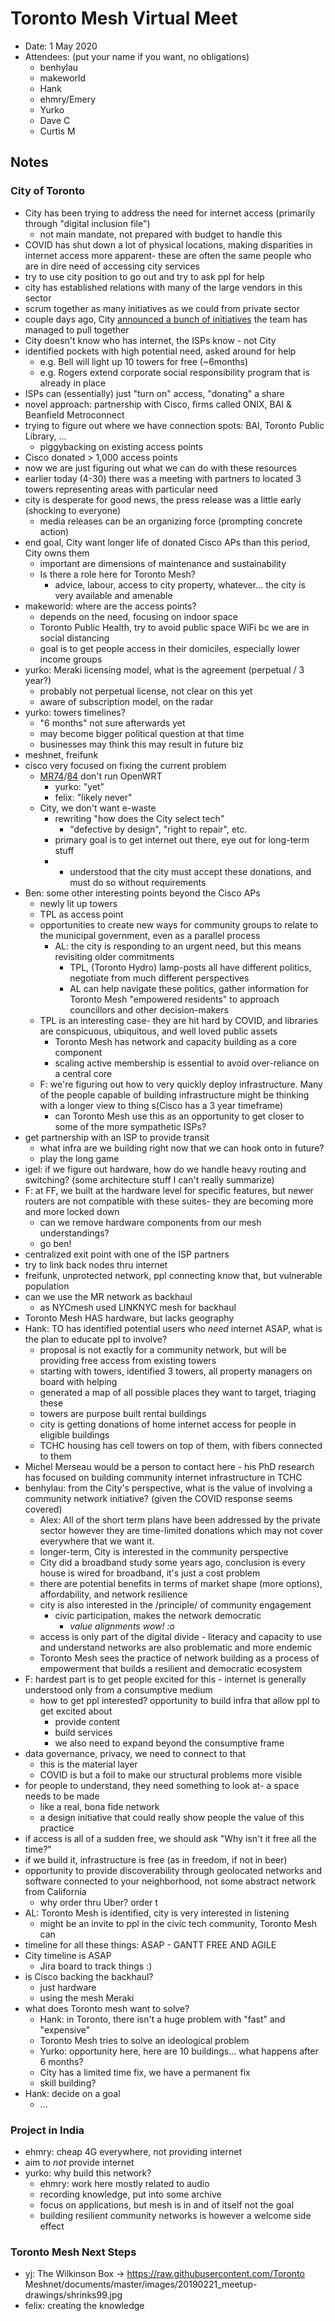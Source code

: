 # Toronto Mesh Virtual Meet

- Date: 1 May 2020
- Attendees: (put your name if you want, no obligations)
    - benhylau
    - makeworld
    - Hank
    - ehmry/Emery
    - Yurko
    - Dave C
    - Curtis M

## Notes

### City of Toronto

- City has been trying to address the need for internet access (primarily through "digital inclusion file")
    - not main mandate, not prepared with budget to handle this
- COVID has shut down a lot of physical locations, making disparities in internet access more apparent- these are often the same people who are in dire need of accessing city services
- try to use city position to go out and try to ask ppl for help
- city has established relations with many of the large vendors in this sector
- scrum together as many initiatives as we could from private sector
- couple days ago, City [announced a bunch of initiatives](https://www.toronto.ca/home/media-room/news-releases-media-advisories/?nrkey=2602C9B7580A0CD285258558006CE262) the team has managed to pull together
- City doesn't know who has internet, the ISPs know - not City
- identified pockets with high potential need, asked around for help
    - e.g. Bell will light up 10 towers for free (~6months)
    - e.g. Rogers extend corporate social responsibility program that is already in place
- ISPs can (essentially) just "turn on" access, "donating" a share
- novel approach: partnership with Cisco, firms called ONIX, BAI & Beanfield Metroconnect
- trying to figure out where we have connection spots: BAI, Toronto Public Library, ...
    - piggybacking on existing access points
- Cisco donated > 1,000 access points
- now we are just figuring out what we can do with these resources
- earlier today (4-30) there was a meeting with partners to located 3 towers representing areas with particular need
- city is desperate for good news, the press release was a little early (shocking to everyone)
    - media releases can be an organizing force (prompting concrete action)
- end goal, City want longer life of donated Cisco APs than this period, City owns them
    - important are dimensions of maintenance and sustainability
    - Is there a role here for Toronto Mesh?
        - advice, labour, access to city property, whatever... the city is very available and amenable
- makeworld: where are the access points?
    - depends on the need, focusing on indoor space
    - Toronto Public Health, try to avoid public space WiFi bc we are in social distancing
    - goal is to get people access in their domiciles, especially lower income groups
- yurko: Meraki licensing model, what is the agreement (perpetual / 3 year?)
    - probably not perpetual license, not clear on this yet
    - aware of subscription model, on the radar
- yurko: towers timelines?
    - "6 months" not sure afterwards yet
    - may become bigger political question at that time
    - businesses may think this may result in future biz
- meshnet, freifunk
- cisco very focused on fixing the current problem
    - [MR74](https://meraki.cisco.com/products/wireless/mr74)/[84](https://meraki.cisco.com/products/wireless/mr84) don't run OpenWRT
        - yurko: "yet"
        - felix: "likely never"
    - City, we don't want e-waste
        - rewriting "how does the City select tech"
            - "defective by design", "right to repair", etc.
        - primary goal is to get internet out there, eye out for long-term stuff
        - - understood that the city must accept these donations, and must do so without requirements
- Ben: some other interesting points beyond the Cisco APs
    - newly lit up towers
    - TPL as access point
    - opportunities to create new ways for community groups to relate to the municipal government, even as a parallel process
        - AL: the city is responding to an urgent need, but this means revisiting older commitments
            - TPL, (Toronto Hydro) lamp-posts all have different politics, negotiate from much different perspectives
            - AL can help navigate these politics, gather information for Toronto Mesh "empowered residents" to approach councillors and other decision-makers
    - TPL is an interesting case- they are hit hard by COVID, and libraries are conspicuous, ubiquitous, and well loved public assets
        - Toronto Mesh has network and capacity building as a core component
        - scaling active membership is essential to avoid over-reliance on a central core
    - F: we're figuring out how to very quickly deploy infrastructure. Many of the people capable of building infrastructure might be thinking with a longer view to thing s(Cisco has a 3 year timeframe)
        - can Toronto Mesh use this as an opportunity to get closer to some of the more sympathetic ISPs?
- get partnership with an ISP to provide transit
    - what infra are we building right now that we can hook onto in future?
    - play the long game
- igel: if we figure out hardware, how do we handle heavy routing and switching? (some architecture stuff I can't really summarize)
- F: at FF, we built at the hardware level for specific features, but newer routers are not compatible with these suites- they are becoming more and more locked down
    - can we remove hardware components from our mesh understandings?
    - go ben!
- centralized exit point with one of the ISP partners
- try to link back nodes thru internet
- freifunk, unprotected network, ppl connecting know that, but vulnerable population
- can we use the MR network as backhaul
    - as NYCmesh used LINKNYC mesh for backhaul
- Toronto Mesh HAS hardware, but lacks geography
- Hank: TO has identified potential users who *need* internet ASAP, what is the plan to educate ppl to involve?
    - proposal is not exactly for a community network, but will be providing free access from existing towers
    - starting with towers, identified 3 towers, all property managers on board with helping
    - generated a map of all possible places they want to target, triaging these
    - towers are purpose built rental buildings
    - city is getting donations of home internet access for people in eligible buildings
    - TCHC housing has cell towers on top of them, with fibers connected to them
- Michel Merseau would be a person to contact here - his PhD research has focused on building community internet infrastructure in TCHC
- benhylau: from the City's perspective, what is the value of involving a community network initiative? (given the COVID response seems covered)
    - Alex: All of the short term plans have been addressed by the private sector however they are time-limited donations which may not cover everywhere that we want it.
    - longer-term, City is interested in the community perspective
    - City did a broadband study some years ago, conclusion is every house is wired for broadband, it's just a cost problem
    - there are potential benefits in terms of market shape (more options), affordability, and network resilience
    - city is also interested in the /principle/ of community engagement
        - civic participation, makes the network democratic
            - *value alignments wow! :o*
    - access is only part of the digital divide - literacy and capacity to use and understand networks are also problematic and more endemic
    - Toronto Mesh sees the practice of network building as a process of empowerment that builds a resilient and democratic ecosystem
- F: hardest part is to get people excited for this - internet is generally understood only from a consumptive medium
    - how to get ppl interested? opportunity to build infra that allow ppl to get excited about
        - provide content
        - build services
        - we also need to expand beyond the consumptive frame
- data governance, privacy, we need to connect to that
    - this is the material layer
    - COVID is but a foil to make our structural problems more visible
- for people to understand, they need something to look at- a space needs to be made
    - like a real, bona fide network
    - a design initiative that could really show people the value of this practice
- if access is all of a sudden free, we should ask "Why isn't it free all the time?"
- if we build it, infrastructure is free (as in freedom, if not in beer)
- opportunity to provide discoverability through geolocated networks and software connected to your neighborhood, not some abstract network from California
    - why order thru Uber? order t
- AL: Toronto Mesh is identified, city is very interested in listening
    - might be an invite to ppl in the civic tech community, Toronto Mesh can
- timeline for all these things: ASAP - GANTT FREE AND AGILE
- City timeline is ASAP
    - Jira board to track things :)
- is Cisco backing the backhaul?
    - just hardware
    - using the mesh Meraki
- what does Toronto mesh want to solve?
    - Hank: in Toronto, there isn't a huge problem with "fast" and "expensive"
    - Toronto Mesh tries to solve an ideological problem
    - Yurko: opportunity here, here are 10 buildings... what happens after 6 months?
    - City has a limited time fix, we have a permanent fix
    - skill building?
- Hank: decide on a goal
    - ...

### Project in India

- ehmry: cheap 4G everywhere, not providing internet
- aim to _not_ provide internet
- yurko: why build this network?
    - ehmry: work here mostly related to audio
    - recording knowledge, put into some archive
    - focus on applications, but mesh is in and of itself not the goal
    - building resilient community networks is however a welcome side effect

### Toronto Mesh Next Steps

- yj: The Wilkinson Box -> https://raw.githubusercontent.com/Toronto Meshnet/documents/master/images/20190221_meetup-drawings/shrinks99.jpg
- felix: creating the knowledge